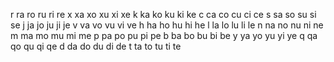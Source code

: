 r
ra
ro
ru
ri
re
x
xa
xo
xu
xi
xe
k
ka
ko
ku
ki
ke
c
ca
co
cu
ci
ce
s
sa
so
su
si
se
j
ja
jo
ju
ji
je
v
va
vo
vu
vi
ve
h
ha
ho
hu
hi
he
l
la
lo
lu
li
le
n
na
no
nu
ni
ne
m
ma
mo
mu
mi
me
p
pa
po
pu
pi
pe
b
ba
bo
bu
bi
be
y
ya
yo
yu
yi
ye
q
qa
qo
qu
qi
qe
d
da
do
du
di
de
t
ta
to
tu
ti
te

